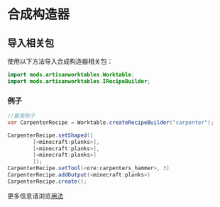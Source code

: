 # 合成构造器

## 导入相关包
使用以下方法导入合成构造器相关包：
```JAVA
import mods.artisanworktables.Worktable;
import mods.artisanworktables.IRecipeBuilder;
```

### 例子
```JAVA
//最简例子
var CarpenterRecipe = Worktable.createRecipeBuilder("carpenter");

CarpenterRecipe.setShaped([
        [<minecraft:planks>],
        [<minecraft:planks>],
        [<minecraft:planks>]
        ]);
CarpenterRecipe.setTool(<ore:carpenters_hammer>, 3)
CarpenterRecipe.addOutput(<minecraft:planks>)
CarpenterRecipe.create();
```

更多信息请浏览[用法](/Mods/Artisan_Worktables/CraftTweaker_Support/Usages)
